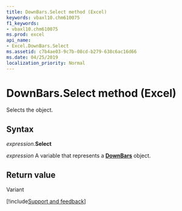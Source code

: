 ```yaml
---
title: DownBars.Select method (Excel)
keywords: vbaxl10.chm610075
f1_keywords:
- vbaxl10.chm610075
ms.prod: excel
api_name:
- Excel.DownBars.Select
ms.assetid: c7b4ae03-9c7b-08cd-b279-638c6ac16d66
ms.date: 04/25/2019
localization_priority: Normal
---
```



# DownBars.Select method (Excel)

Selects the object.


## Syntax

_expression_.**Select**

_expression_ A variable that represents a **[DownBars](excel.downbars(object).md)** object.


## Return value

Variant




[!include[Support and feedback](~/includes/feedback-boilerplate.md)]